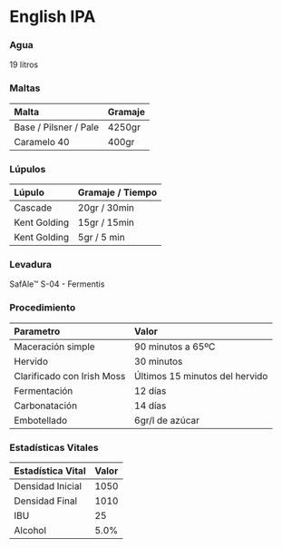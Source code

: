 # English IPA

### Agua

19 litros

### Maltas

| Malta | Gramaje |
| :--- | :--- |
| Base / Pilsner / Pale | 4250gr |
| Caramelo 40 | 400gr |

### Lúpulos

| Lúpulo | Gramaje / Tiempo |
| :--- | :--- |
| Cascade | 20gr / 30min |
| Kent Golding | 15gr / 15min |
| Kent Golding | 5gr / 5 min |

### Levadura

SafAle™ S-04 - Fermentis

### Procedimiento

| Parametro | Valor |
| :--- | :--- |
| Maceración simple | 90 minutos a 65ºC |
| Hervido | 30 minutos |
| Clarificado con Irish Moss | Últimos 15 minutos del hervido |
| Fermentación | 12 días |
| Carbonatación | 14 días |
| Embotellado |  6gr/l de azúcar |

### Estadísticas Vitales

| Estadística Vital | Valor |
| :--- | :--- |
| Densidad Inicial | 1050 |
| Densidad Final | 1010 |
| IBU | 25 |
| Alcohol | 5.0% |

